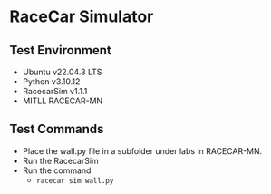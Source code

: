 # RaceCar Simulator

## Test Environment
- Ubuntu v22.04.3 LTS
- Python v3.10.12
- RacecarSim v1.1.1
- MITLL RACECAR-MN

## Test Commands
- Place the wall.py file in a subfolder under labs in RACECAR-MN.
- Run the RacecarSim
- Run the command
    - ```racecar sim wall.py```